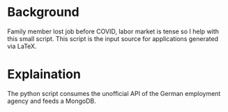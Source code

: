 # Background

Family member lost job before COVID, labor market is tense so I help with this small script.
This script is the input source for applications generated via LaTeX.


# Explaination

The python script consumes the unofficial API of the German employment agency and feeds a MongoDB. 
